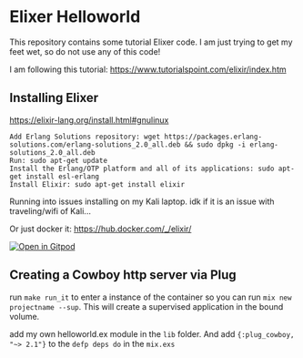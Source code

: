 # Elixer Helloworld

This repository contains some tutorial Elixer code. I am just trying to get my feet wet, so do not use any of this code!

I am following this tutorial: <https://www.tutorialspoint.com/elixir/index.htm>

## Installing Elixer

<https://elixir-lang.org/install.html#gnulinux>


    Add Erlang Solutions repository: wget https://packages.erlang-solutions.com/erlang-solutions_2.0_all.deb && sudo dpkg -i erlang-solutions_2.0_all.deb
    Run: sudo apt-get update
    Install the Erlang/OTP platform and all of its applications: sudo apt-get install esl-erlang
    Install Elixir: sudo apt-get install elixir

Running into issues installing on my Kali laptop. idk if it is an issue with traveling/wifi of Kali...

Or just docker it: <https://hub.docker.com/_/elixir/>

[![Open in Gitpod](https://gitpod.io/button/open-in-gitpod.svg)](https://gitpod.io/#https://github.com/brandonmcclure/elixer_helloworld/blob/main/readme.md)

## Creating a Cowboy http server via Plug

run `make run_it` to enter a instance of the container so you can run `mix new projectname --sup`. This will create a supervised application in the bound volume.

add my own helloworld.ex module in the `lib` folder. And add `{:plug_cowboy, "~> 2.1"}` to the `defp deps do` in the `mix.exs`